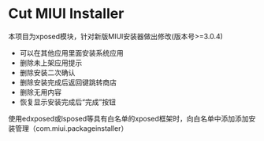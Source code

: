 # Cut MIUI Installer

本项目为xposed模块，针对新版MIUI安装器做出修改(版本号>=3.0.4)

- 可以在其他应用里面安装系统应用
- 删除未上架应用提示
- 删除安装二次确认
- 删除安装完成后返回键跳转商店
- 删除无用内容
- 恢复显示安装完成后“完成”按钮

使用edxposed或lsposed等具有白名单的xposed框架时，向白名单中添加添加安装管理（com.miui.packageinstaller）